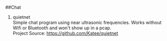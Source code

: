 ##Chat

1. quietnet  
Simple chat program using near ultrasonic frequencies. Works without Wifi or Bluetooth and won't show up in a pcap.  
Project Source: https://github.com/Katee/quietnet